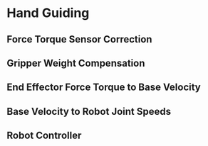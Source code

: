 # Hand Guiding



## Force Torque Sensor Correction



## Gripper Weight Compensation



## End Effector Force Torque to Base Velocity



## Base Velocity to Robot Joint Speeds



## Robot Controller